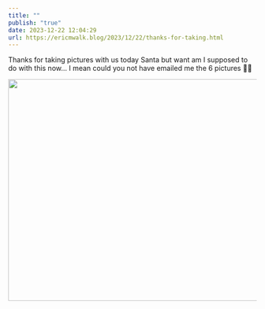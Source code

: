```yaml
---
title: ""
publish: "true"
date: 2023-12-22 12:04:29
url: https://ericmwalk.blog/2023/12/22/thanks-for-taking.html
---
```


Thanks for taking pictures with us today Santa but want am I supposed to do with this now… I mean could you not have emailed me the 6 pictures 🎅🙄



<img src="uploads/2023/a7b557e6ea.jpg" width="600" height="450" alt="">